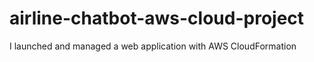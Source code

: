 # airline-chatbot-aws-cloud-project
I launched and managed a web application with AWS CloudFormation
